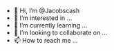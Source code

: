 - 👋 Hi, I’m @Jacobscash
- 👀 I’m interested in ...
- 🌱 I’m currently learning ...
- 💞️ I’m looking to collaborate on ...
- 📫 How to reach me ...

<!---
Jacobscash/Jacobscash is a ✨ special ✨ repository because its `README.md` (this file) appears on your GitHub profile.
You can click the Preview link to take a look at your changes.
--->
